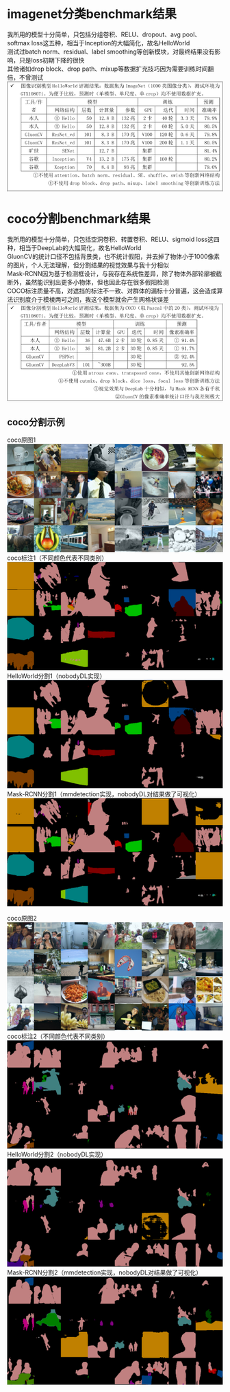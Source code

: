# imagenet分类benchmark结果
我所用的模型十分简单，只包括分组卷积、RELU、dropout、avg pool、softmax loss这五种，相当于Inception的大幅简化，故名HelloWorld  
测试过batch norm、residual、label smoothing等创新模块，对最终结果没有影响，只是loss初期下降的很快  
其他诸如drop block、drop path、mixup等数据扩充技巧因为需要训练时间翻倍，不曾测试  
![imagenet分类](20200802190159.png)

# coco分割benchmark结果
我所用的模型十分简单，只包括空洞卷积、转置卷积、RELU、sigmoid loss这四种，相当于DeepLab的大幅简化，故名HelloWorld  
GluonCV的统计口径不包括背景类，也不统计假阳，并去掉了物体小于1000像素的图片，个人无法理解，但分割结果的视觉效果与我十分相似  
Mask-RCNN因为基于检测框设计，与我存在系统性差异，除了物体外部轮廓被截断外，虽然能识别出更多小物体，但也因此存在很多假阳检测  
COCO标注质量不高，对遮挡的标注不一致、对群体的漏标十分普遍，这会造成算法识别度介于模棱两可之间，我这个模型就会产生网格状误差  
![coco分割benchmark结果](20200802190214.png)

## coco分割示例
coco原图1
![coco原图1](20200801121730.png)
coco标注1（不同颜色代表不同类别）
![coco标注1](20200801120441.png)
HelloWorld分割1（nobodyDL实现）
![HelloWorld分割1](20200813192904.png)
Mask-RCNN分割1（mmdetection实现，nobodyDL对结果做了可视化）
![Mask-RCNN分割1](20200801121555.png)



coco原图2
![coco原图2](20200801122545.png)
coco标注2（不同颜色代表不同类别）
![coco标注2](20200801122309.png)
HelloWorld分割2（nobodyDL实现）
![HelloWorld分割2](20200813193133.png)
Mask-RCNN分割2（mmdetection实现，nobodyDL对结果做了可视化）
![Mask-RCNN分割2](20200801122446.png)

